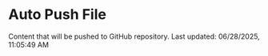 # Auto Push File

Content that will be pushed to GitHub repository.
Last updated: 06/28/2025, 11:05:49 AM